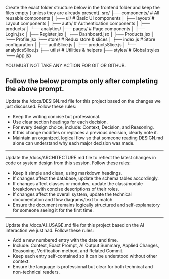 Create the exact folder structure below in the frontend folder and keep the files empty ( unless they are already present).
src/
├── components/          # All reusable components
│   ├── ui/             # Basic UI components
│   ├── layout/         # Layout components
│   ├── auth/           # Authentication components
│   ├── products/
│   └── analytics/
├── pages/              # Page components
│   ├── Login.jsx
│   ├── Register.jsx
│   ├── Dashboard.jsx
│   ├── Products.jsx
│   └── Profile.jsx
├── store/              # Redux store & slices
│   ├── index.js        # Store configuration
│   ├── authSlice.js
│   ├── productsSlice.js
│   └── analyticsSlice.js
├── utils/              # Utilities & helpers
├── styles/             # Global styles
└── App.jsx

YOU MUST NOT TAKE ANY ACTION FOR GIT OR GITHUB.

Follow the below prompts only after completing the above prompt.
---


Update the /docs/DESIGN.md file for this project based on the changes we just discussed. 
Follow these rules:
- Keep the writing concise but professional.
- Use clear section headings for each decision.
- For every design choice, include: Context, Decision, and Reasoning.
- If this change modifies or replaces a previous decision, clearly note it.
- Maintain an organized, logical flow so that someone reading DESIGN.md alone can understand why each major decision was made.


---


Update the /docs/ARCHITECTURE.md file to reflect the latest changes in code or system design from this session. 
Follow these rules:
- Keep it simple and clean, using markdown headings.
- If changes affect the database, update the schema tables accordingly.
- If changes affect classes or modules, update the class/module breakdown with concise descriptions of their roles.
- If changes affect the overall system, update the technical documentation and flow diagrams/text to match.
- Ensure the document remains logically structured and self-explanatory for someone seeing it for the first time.


---


Update the /docs/AI_USAGE.md file for this project based on the AI interaction we just had. 
Follow these rules:
- Add a new numbered entry with the date and time.
- Include: Context, Exact Prompt, AI Output Summary, Applied Changes, Reasoning, Verification method, and Related Commit.
- Keep each entry self-contained so it can be understood without other context.
- Ensure the language is professional but clear for both technical and non-technical readers.
